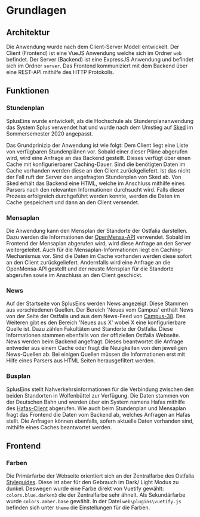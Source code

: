 # Grundlagen

## Architektur

Die Anwendung wurde nach dem Client-Server Modell entwickelt. Der Client (Frontend) ist eine VueJS Anwendung welche sich im Ordner `web` befindet. Der Server (Backend) ist eine ExpressJS Anwendung und befindet sich im Ordner `server`. Das Frontend kommuniziert mit dem Backend über eine REST-API mithilfe des HTTP Protokolls.

## Funktionen

### Stundenplan

SplusEins wurde entwickelt, als die Hochschule als Stundenplananwendung das System Splus verwendet hat und wurde nach dem Umstieg auf [Sked](https://stundenplan.ostfalia.de/) im Sommersemester 2020 angepasst.

Das Grundprinizip der Anwendung ist wie folgt: Dem Client liegt eine Liste von verfügbaren Stundenplänen vor. Sobald einer dieser Pläne abgerufen wird, wird eine Anfrage an das Backend gestellt. Dieses verfügt über einen Cache mit konfigurierbarer Caching-Dauer. Sind die benötigten Daten im Cache vorhanden werden diese an den Client zurückgeliefert. Ist das nicht der Fall ruft der Server den angefragten Stundenplan von Sked ab. Von Sked erhält das Backend eine HTML, welche im Anschluss mithilfe eines Parsers nach den relevanten Informationen durchsucht wird. Falls dieser Prozess erfolgreich durchgeführt werden konnte, werden die Daten im Cache gespeichert und dann an den Client versendet.

### Mensaplan

Die Anwendung kann den Mensplan der Standorte der Ostfalia darstellen. Dazu werden die Informationen der [OpenMensa-API](https://openmensa.org/) verwendet. Sobald im Frontend der Mensaplan abgerufen wird, wird diese Anfrage an den Server weitergeleitet. Auch für die Mensaplan-Informationen liegt ein Caching-Mechanismus vor. Sind die Daten im Cache vorhanden werden diese sofort an den Client zurückgeliefert. Andernfalls wird eine Anfrage an die OpenMensa-API gestellt und der neuste Mensplan für die Standorte abgerufen sowie im Anschluss an den Client geschickt.

### News

Auf der Startseite von SplusEins werden News angezeigt. Diese Stammen aus verschiedenen Quellen. Der Bereich 'Neues vom Campus' enthält News von der Seite der Ostfalia und aus dem News-Feed von [Campus-38](https://www.campus38.de/newsfeed.xml). Des Weiteren gibt es den Bereich 'Neues aus X' wobei X eine konfigurierbare Quelle ist. Dazu zählen Fakultäten und Standorte der Ostfalia. Diese Informationen stammen ebenfalls von der offiziellen Ostfalia Webseite. News werden beim Backend angefragt. Dieses beantwortet die Anfrage entweder aus einem Cache oder fragt die Neuigkeiten von den jeweiligen News-Quellen ab. Bei einigen Quellen müssen die Informationen erst mit Hilfe eines Parsers aus HTML Seiten herausgefiltert werden.

### Busplan

SplusEins stellt Nahverkehrsinformationen für die Verbindung zwischen den beiden Standorten in Wolfenbüttel zur Verfügung. Die Daten stammen von der Deutschen Bahn und werden über ein System namens Hafas mithilfe des [Hafas-Client](https://github.com/public-transport/hafas-client) abgerufen. Wie auch beim Stundenplan und Mensaplan fragt das Frontend die Daten vom Backend ab, welches Anfragen an Hafas stellt. Die Anfragen können ebenfalls, sofern aktuelle Daten vorhanden sind, mithilfe eines Caches beantwortet werden.

## Frontend

### Farben

Die Primärfarbe der Webseite orientiert sich an der Zentralfarbe des Ostfalia [Styleguides](https://www.ostfalia.de/cms/de/huk/.content/documents/OF_styleguide_web.pdf). Diese ist aber für den Gebrauch im Dark/ Light Modus zu dunkel. Deswegen wurde eine Farbe direkt von Vuetify gewählt: `colors.blue.darken3` die der Zentralfarbe sehr ähnelt. Als Sekundärfarbe wurde `colors.amber.base` gewählt. In der Datei `web\plugins\vuetify.js` befinden sich unter `theme` die Einstellungen für die Farben.
